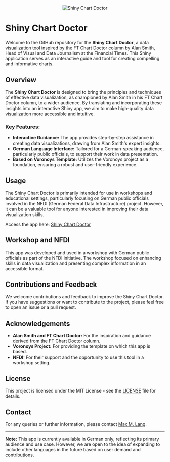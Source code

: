<p align="center">
  <img src="[]([https://avatars.githubusercontent.com/u/95627998?s=200&v=4](https://www.berd-nfdi.de/wp-content/uploads/2022/09/Logo_BERD_Academy.svg))" alt="Shiny Chart Doctor">
</p>


# Shiny Chart Doctor

Welcome to the GitHub repository for the **Shiny Chart Doctor**, a data visualization tool inspired by the FT Chart Doctor column by Alan Smith, Head of Visual and Data Journalism at the Financial Times. This Shiny application serves as an interactive guide and tool for creating compelling and informative charts.

## Overview

The **Shiny Chart Doctor** is designed to bring the principles and techniques of effective data visualization, as championed by Alan Smith in his FT Chart Doctor column, to a wider audience. By translating and incorporating these insights into an interactive Shiny app, we aim to make high-quality data visualization more accessible and intuitive.

### Key Features:

- **Interactive Guidance:** The app provides step-by-step assistance in creating data visualizations, drawing from Alan Smith's expert insights.
- **German Language Interface:** Tailored for a German-speaking audience, particularly public officials, to support their work in data presentation.
- **Based on Voronoys Template:** Utilizes the Voronoys project as a foundation, ensuring a robust and user-friendly experience.

## Usage

The Shiny Chart Doctor is primarily intended for use in workshops and educational settings, particularly focusing on German public officials involved in the NFDI (German Federal Data Infrastructure) project. However, it can be a valuable tool for anyone interested in improving their data visualization skills.

Access the app here: [Shiny Chart Doctor](https://maxmlang.shinyapps.io/shiny-chart-doc/)

## Workshop and NFDI

This app was developed and used in a workshop with German public officials as part of the NFDI initiative. The workshop focused on enhancing skills in data visualization and presenting complex information in an accessible format.

## Contributions and Feedback

We welcome contributions and feedback to improve the Shiny Chart Doctor. If you have suggestions or want to contribute to the project, please feel free to open an issue or a pull request.

## Acknowledgements

- **Alan Smith and FT Chart Doctor:** For the inspiration and guidance derived from the FT Chart Doctor column.
- **Voronoys Project:** For providing the template on which this app is based.
- **NFDI:** For their support and the opportunity to use this tool in a workshop setting.

## License

This project is licensed under the MIT License - see the [LICENSE](LICENSE) file for details.

## Contact

For any queries or further information, please contact [Max M. Lang](mailto:maxmlang@example.com).

---

**Note:** This app is currently available in German only, reflecting its primary audience and use case. However, we are open to the idea of expanding to include other languages in the future based on user demand and contributions.
